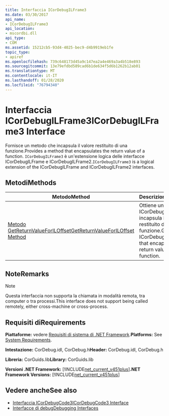 ```yaml
---
title: Interfaccia ICorDebugILFrame3
ms.date: 03/30/2017
api_name:
- ICorDebugILFrame3
api_location:
- mscordbi.dll
api_type:
- COM
ms.assetid: 15212cb5-93d4-4025-bec9-d4b9919eb1fe
topic_type:
- apiref
ms.openlocfilehash: 739c648173d45a9c147ea2a4e469a3a4b518e893
ms.sourcegitcommit: 13e79efdbd589cad6b1de634f5d6b1262b12ab01
ms.translationtype: MT
ms.contentlocale: it-IT
ms.lasthandoff: 01/28/2020
ms.locfileid: "76794340"
---
```

# <a name="icordebugilframe3-interface"></a><span data-ttu-id="0f4ca-102">Interfaccia ICorDebugILFrame3</span><span class="sxs-lookup"><span data-stu-id="0f4ca-102">ICorDebugILFrame3 Interface</span></span>
<span data-ttu-id="0f4ca-103">Fornisce un metodo che incapsula il valore restituito di una funzione.</span><span class="sxs-lookup"><span data-stu-id="0f4ca-103">Provides a method that encapsulates the return value of a function.</span></span> <span data-ttu-id="0f4ca-104">`ICorDebugILFrame3` è un'estensione logica delle interfacce ICorDebugILFrame e ICorDebugILFrame2.</span><span class="sxs-lookup"><span data-stu-id="0f4ca-104">`ICorDebugILFrame3` is a logical extension of the ICorDebugILFrame and ICorDebugILFrame2 interfaces.</span></span>  
  
## <a name="methods"></a><span data-ttu-id="0f4ca-105">Metodi</span><span class="sxs-lookup"><span data-stu-id="0f4ca-105">Methods</span></span>  
  
|<span data-ttu-id="0f4ca-106">Metodo</span><span class="sxs-lookup"><span data-stu-id="0f4ca-106">Method</span></span>|<span data-ttu-id="0f4ca-107">Descrizione</span><span class="sxs-lookup"><span data-stu-id="0f4ca-107">Description</span></span>|  
|------------|-----------------|  
|[<span data-ttu-id="0f4ca-108">Metodo GetReturnValueForILOffset</span><span class="sxs-lookup"><span data-stu-id="0f4ca-108">GetReturnValueForILOffset Method</span></span>](icordebugilframe3-getreturnvalueforiloffset-method.md)|<span data-ttu-id="0f4ca-109">Ottiene un oggetto ICorDebugValue che incapsula il valore restituito di una funzione.</span><span class="sxs-lookup"><span data-stu-id="0f4ca-109">Gets an ICorDebugValue object that encapsulates the return value of a function.</span></span>|  
  
## <a name="remarks"></a><span data-ttu-id="0f4ca-110">Note</span><span class="sxs-lookup"><span data-stu-id="0f4ca-110">Remarks</span></span>  
  
> [!NOTE]
> <span data-ttu-id="0f4ca-111">Questa interfaccia non supporta la chiamata in modalità remota, tra computer o tra processi.</span><span class="sxs-lookup"><span data-stu-id="0f4ca-111">This interface does not support being called remotely, either cross-machine or cross-process.</span></span>  
  
## <a name="requirements"></a><span data-ttu-id="0f4ca-112">Requisiti di</span><span class="sxs-lookup"><span data-stu-id="0f4ca-112">Requirements</span></span>  
 <span data-ttu-id="0f4ca-113">**Piattaforme:** vedere [Requisiti di sistema di .NET Framework](../../../../docs/framework/get-started/system-requirements.md).</span><span class="sxs-lookup"><span data-stu-id="0f4ca-113">**Platforms:** See [System Requirements](../../../../docs/framework/get-started/system-requirements.md).</span></span>  
  
 <span data-ttu-id="0f4ca-114">**Intestazione:** CorDebug.idl, CorDebug.h</span><span class="sxs-lookup"><span data-stu-id="0f4ca-114">**Header:** CorDebug.idl, CorDebug.h</span></span>  
  
 <span data-ttu-id="0f4ca-115">**Libreria:** CorGuids.lib</span><span class="sxs-lookup"><span data-stu-id="0f4ca-115">**Library:** CorGuids.lib</span></span>  
  
 <span data-ttu-id="0f4ca-116">**Versioni .NET Framework:** [!INCLUDE[net_current_v451plus](../../../../includes/net-current-v451plus-md.md)]</span><span class="sxs-lookup"><span data-stu-id="0f4ca-116">**.NET Framework Versions:** [!INCLUDE[net_current_v451plus](../../../../includes/net-current-v451plus-md.md)]</span></span>  
  
## <a name="see-also"></a><span data-ttu-id="0f4ca-117">Vedere anche</span><span class="sxs-lookup"><span data-stu-id="0f4ca-117">See also</span></span>

- [<span data-ttu-id="0f4ca-118">Interfaccia ICorDebugCode3</span><span class="sxs-lookup"><span data-stu-id="0f4ca-118">ICorDebugCode3 Interface</span></span>](icordebugcode3-interface.md)
- [<span data-ttu-id="0f4ca-119">Interfacce di debug</span><span class="sxs-lookup"><span data-stu-id="0f4ca-119">Debugging Interfaces</span></span>](debugging-interfaces.md)
